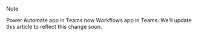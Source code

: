 > [!NOTE]
> Power Automate app in Teams now Workflows app in Teams. We'll update this article to reflect this change soon.